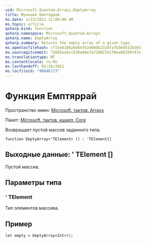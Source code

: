 ```yaml
---
uid: Microsoft.Quantum.Arrays.EmptyArray
title: Функция Емптяррай
ms.date: 1/23/2021 12:00:00 AM
ms.topic: article
qsharp.kind: function
qsharp.namespace: Microsoft.Quantum.Arrays
qsharp.name: EmptyArray
qsharp.summary: Returns the empty array of a given type.
ms.openlocfilehash: cf15e61862bb64fb3408db2318fafb56d532b365
ms.sourcegitcommit: 71605ea9cc630e84e7ef29027e1f0ea06299747e
ms.translationtype: MT
ms.contentlocale: ru-RU
ms.lasthandoff: 01/26/2021
ms.locfileid: "98846173"
---
```

# <a name="emptyarray-function"></a>Функция Емптяррай

Пространство имен: [Microsoft. тактов. Arrays](xref:Microsoft.Quantum.Arrays)

Пакет: [Microsoft. тактов. кшарп. Core](https://nuget.org/packages/Microsoft.Quantum.QSharp.Core)


Возвращает пустой массив заданного типа.

```qsharp
function EmptyArray<'TElement> () : 'TElement[]
```


## <a name="output--telement"></a>Выходные данные: ' TElement []

Пустой массив.

## <a name="type-parameters"></a>Параметры типа

### <a name="telement"></a>' TElement

Тип элементов массива.

## <a name="example"></a>Пример

```qsharp
let empty = EmptyArray<Int>();
```